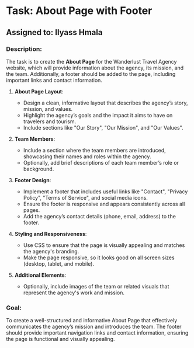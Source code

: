 # Task: About Page with Footer

## Assigned to: Ilyass Hmala

### Description:
The task is to create the **About Page** for the Wanderlust Travel Agency website, which will provide information about the agency, its mission, and the team. Additionally, a footer should be added to the page, including important links and contact information.

1. **About Page Layout**:
   - Design a clean, informative layout that describes the agency’s story, mission, and values.
   - Highlight the agency’s goals and the impact it aims to have on travelers and tourism.
   - Include sections like "Our Story", "Our Mission", and "Our Values".

2. **Team Members**:
   - Include a section where the team members are introduced, showcasing their names and roles within the agency.
   - Optionally, add brief descriptions of each team member’s role or background.

3. **Footer Design**:
   - Implement a footer that includes useful links like "Contact", "Privacy Policy", "Terms of Service", and social media icons.
   - Ensure the footer is responsive and appears consistently across all pages.
   - Add the agency’s contact details (phone, email, address) to the footer.

4. **Styling and Responsiveness**:
   - Use CSS to ensure that the page is visually appealing and matches the agency's branding.
   - Make the page responsive, so it looks good on all screen sizes (desktop, tablet, and mobile).

5. **Additional Elements**:
   - Optionally, include images of the team or related visuals that represent the agency's work and mission.
   
### Goal:
To create a well-structured and informative About Page that effectively communicates the agency’s mission and introduces the team. The footer should provide important navigation links and contact information, ensuring the page is functional and visually appealing.
